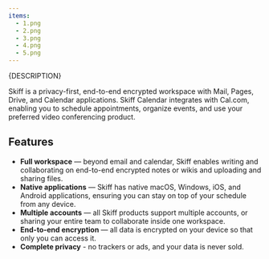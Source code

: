 ```yaml
---
items:
  - 1.png
  - 2.png
  - 3.png
  - 4.png
  - 5.png
---
```


{DESCRIPTION}

Skiff is a privacy-first, end-to-end encrypted workspace with Mail, Pages, Drive, and Calendar applications. Skiff Calendar integrates with Cal.com, enabling you to schedule appointments, organize events, and use your preferred video conferencing product.

## Features
- **Full workspace** — beyond email and calendar, Skiff enables writing and collaborating on end-to-end encrypted notes or wikis and uploading and sharing files.
- **Native applications** — Skiff has native macOS, Windows, iOS, and Android applications, ensuring you can stay on top of your schedule from any device.
- **Multiple accounts** — all Skiff products support multiple accounts, or sharing your entire team to collaborate inside one workspace.
- **End-to-end encryption** — all data is encrypted on your device so that only you can access it.
- **Complete privacy** - no trackers or ads, and your data is never sold.
